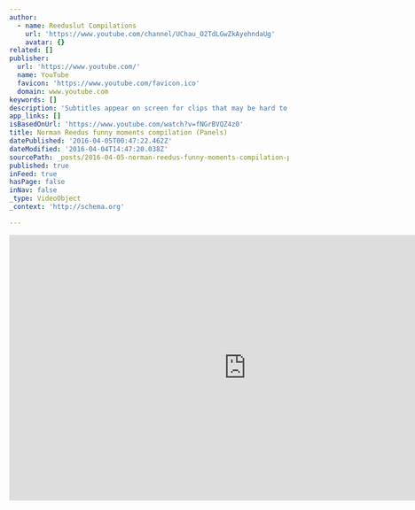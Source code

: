 ```yaml
---
author:
  - name: Reeduslut Compilations
    url: 'https://www.youtube.com/channel/UChau_O2TdLGwZkAyehndaUg'
    avatar: {}
related: []
publisher:
  url: 'https://www.youtube.com/'
  name: YouTube
  favicon: 'https://www.youtube.com/favicon.ico'
  domain: www.youtube.com
keywords: []
description: 'Subtitles appear on screen for clips that may be hard to hear. A compilation of Norman being a funny bunny, from getting ridiculous questions, giving ridiculous answers and getting easily distracted. This compilation consists of moments from fan panels at fan events.'
app_links: []
isBasedOnUrl: 'https://www.youtube.com/watch?v=fNGrBVQZ4z0'
title: Norman Reedus funny moments compilation (Panels)
datePublished: '2016-04-05T00:47:22.462Z'
dateModified: '2016-04-04T14:47:20.038Z'
sourcePath: _posts/2016-04-05-norman-reedus-funny-moments-compilation-panels.md
published: true
inFeed: true
hasPage: false
inNav: false
_type: VideoObject
_context: 'http://schema.org'

---
```

<iframe src="https://cdn.embedly.com/widgets/media.html?src=https%3A%2F%2Fwww.youtube.com%2Fembed%2FfNGrBVQZ4z0%3Ffeature%3Doembed&amp;url=https%3A%2F%2Fwww.youtube.com%2Fwatch%3Fv%3DfNGrBVQZ4z0&amp;image=https%3A%2F%2Fi.ytimg.com%2Fvi%2FfNGrBVQZ4z0%2Fhqdefault.jpg&amp;key=b7d04c9b404c499eba89ee7072e1c4f7&amp;type=text%2Fhtml&amp;schema=youtube" width="854" height="480" scrolling="no" frameborder="0" allowfullscreen="allowfullscreen" style=""></iframe>